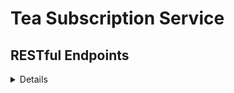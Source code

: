 # Tea Subscription Service


## RESTful Endpoints

<details close>


### Subscribe a customer to a tea subscription


```http
POST /api/v1/customers/:customer_id/teas/:tea_id/subscriptions
```

<details close>
<summary>  Details </summary>
<br>
    
Parameters: <br>
```
{
    "frequency": string,
    "price": integer
}
```

| Code | Description |
| :--- | :--- |
| 201 | `CREATED` |

Example Value:

```json
{
    "data": {
        "id": "4",
        "type": "subscription",
        "attributes": {
            "price": 10,
            "status": "active",
            "frequency": "monthly"
        }
    }
}
```

</details>

---
  
  
### Subscribe a customer to a tea subscription


```http
POST /api/v1/customers/:customer_id/teas/:tea_id/subscriptions
```

<details close>
<summary>  Details </summary>
<br>
    
Parameters: <br>
```
{
    "frequency": string,
    "price": integer
}
```

| Code | Description |
| :--- | :--- |
| 201 | `CREATED` |

Example Value:

```json
{
    "data": {
        "id": "4",
        "type": "subscription",
        "attributes": {
            "price": 10,
            "status": "active",
            "frequency": "monthly"
        }
    }
}
```

</details>

---
  
 
</details>
